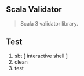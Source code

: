 Scala Validator
---------------
>Scala 3 validator library.

Test
----
1. sbt [ interactive shell ]
2. clean
3. test